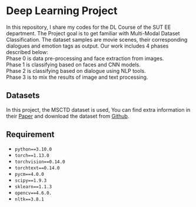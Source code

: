 # Deep Learning Project 
In this repository, I share my codes for the DL Course of the SUT EE department. The Project goal is to get familiar with Multi-Modal Dataset Classification. The dataset samples are movie scenes, their corresponding dialogues and emotion tags as output. Our work includes 4 phases described below:  
Phase 0 is data pre-processing and face extraction from images.  
Phase 1 is classifying based on faces and CNN models.  
Phase 2 is classifying based on dialogue using NLP tools.  
Phase 3 is to mix the results of image and text processing.
## Datasets
In this project, the MSCTD dataset is used, You can find extra information in their [Paper](https://arxiv.org/abs/2202.13645) and download the dataset from [Github](https://github.com/XL2248/MSCTD).


## Requirement
- `python==3.10.0`
- `torch==1.13.0`
- `torchvision==0.14.0`
- `torchtext==0.14.0`
- `pycm==4.0.0`
- `scipy==1.9.3`
- `sklearn==1.1.3`
- `opencv==4.6.0.`
- `nltk==3.8.1`
